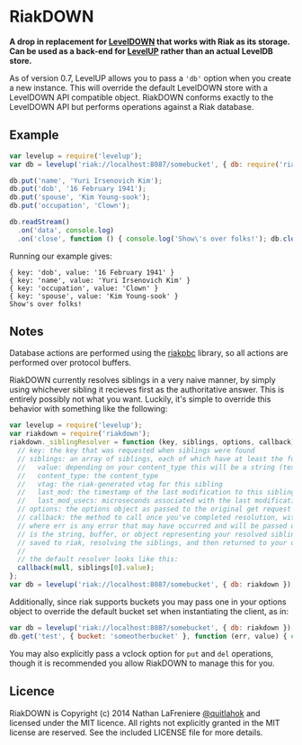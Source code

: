 # RiakDOWN

**A drop in replacement for [LevelDOWN](https://github.com/rvagg/node-leveldown) that works with Riak as its storage. Can be used as a back-end for [LevelUP](https://github.com/rvagg/node-levelup) rather than an actual LevelDB store.**

As of version 0.7, LevelUP allows you to pass a `'db'` option when you create a new instance. This will override the default LevelDOWN store with a LevelDOWN API compatible object. RiakDOWN conforms exactly to the LevelDOWN API but performs operations against a Riak database.

## Example

```js
var levelup = require('levelup');
var db = levelup('riak://localhost:8087/somebucket', { db: require('riakdown') });

db.put('name', 'Yuri Irsenovich Kim');
db.put('dob', '16 February 1941');
db.put('spouse', 'Kim Young-sook');
db.put('occupation', 'Clown');

db.readStream()
  .on('data', console.log)
  .on('close', function () { console.log('Show\'s over folks!'); db.close(); });
```

Running our example gives:

```
{ key: 'dob', value: '16 February 1941' }
{ key: 'name', value: 'Yuri Irsenovich Kim' }
{ key: 'occupation', value: 'Clown' }
{ key: 'spouse', value: 'Kim Young-sook' }
Show's over folks!
```

## Notes

Database actions are performed using the [riakpbc](https://github.com/nlf/riakpbc) library, so all actions are performed over protocol buffers.

RiakDOWN currently resolves siblings in a very naive manner, by simply using whichever sibling it recieves first as the authoritative answer. This is entirely possibly not what you want. Luckily, it's simple to override this behavior with something like the following:

```js
var levelup = require('levelup');
var riakdown = require('riakdown');
riakdown._siblingResolver = function (key, siblings, options, callback) {
  // key: the key that was requested when siblings were found
  // siblings: an array of siblings, each of which have at least the following properties:
  //   value: depending on your content_type this will be a string (text/*), an object (application/json), or a buffer (everything else)
  //   content_type: the content_type
  //   vtag: the riak-generated vtag for this sibling
  //   last_mod: the timestamp of the last modification to this sibling
  //   last_mod_usecs: microseconds associated with the last modification to the sibling
  // options: the options object as passed to the original get request
  // callback: the method to call once you've completed resolution, with the signature (err, resolved)
  // where err is any error that may have occurred and will be passed on to the user, and resolved
  // is the string, buffer, or object representing your resolved sibling. this data will be automatically
  // saved to riak, resolving the siblings, and then returned to your original get callback.
  //
  // the default resolver looks like this:
  callback(null, siblings[0].value);
};
var db = levelup('riak://localhost:8087/somebucket', { db: riakdown });
```

Additionally, since riak supports buckets you may pass one in your options object to override the default bucket set when instantiating the client, as in:

```js
var db = levelup('riak://localhost:8087/somebucket', { db: riakdown }); // default bucket is now 'somebucket'
db.get('test', { bucket: 'someotherbucket' }, function (err, value) { console.log(value); }); // will use bucket 'someotherbucket'
```

You may also explicitly pass a vclock option for `put` and `del` operations, though it is recommended you allow RiakDOWN to manage this for you.

## Licence

RiakDOWN is Copyright (c) 2014 Nathan LaFreniere [@quitlahok](https://twitter.com/quitlahok) and licensed under the MIT licence. All rights not explicitly granted in the MIT license are reserved. See the included LICENSE file for more details.

